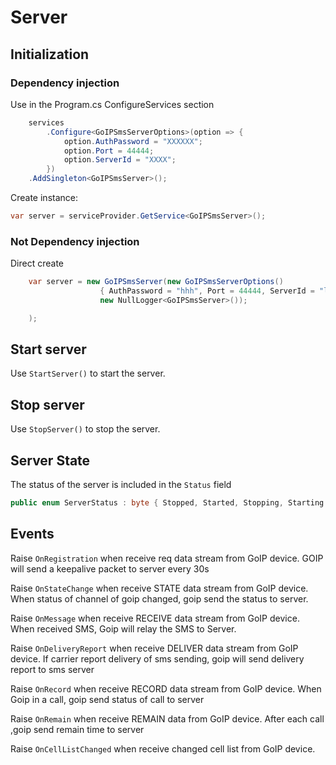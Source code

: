 # Server

## Initialization

### Dependency injection

Use in the Program.cs ConfigureServices section 

````c#
	services
		.Configure<GoIPSmsServerOptions>(option => {
			option.AuthPassword = "XXXXXX";
			option.Port = 44444;
			option.ServerId = "XXXX";
		})
	.AddSingleton<GoIPSmsServer>();
````

Create instance:

````c#
var server = serviceProvider.GetService<GoIPSmsServer>();
````

### Not Dependency injection

Direct create

````c#
	var server = new GoIPSmsServer(new GoIPSmsServerOptions()
                    { AuthPassword = "hhh", Port = 44444, ServerId = "lkljkl" }, 
                    new NullLogger<GoIPSmsServer>());

	);
````

## Start server

Use `StartServer()` to start the server.

## Stop server

Use `StopServer()` to stop the server.

## Server State

The status of the server is included in the ``Status`` field

````c#
public enum ServerStatus : byte { Stopped, Started, Stopping, Starting }
````


## Events

Raise `OnRegistration` when receive req data stream from GoIP device. GOIP will send a keepalive packet to server every 30s

Raise `OnStateChange` when receive STATE data stream from GoIP device. When status of channel of goip changed, goip send the status to server.

Raise `OnMessage` when receive RECEIVE data stream from GoIP device. When received SMS, Goip will relay the SMS to Server.

Raise `OnDeliveryReport` when receive DELIVER data stream from GoIP device. If carrier report delivery of sms sending, goip will send delivery report to sms server

Raise `OnRecord` when receive RECORD data stream from GoIP device. When Goip in a call, goip send status of call to server

Raise `OnRemain` when receive REMAIN data from GoIP device. After each call ,goip send remain time to server

Raise `OnCellListChanged` when receive changed cell list from GoIP device.



